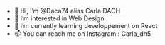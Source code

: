- 👋 Hi, I’m @Daca74 alias Carla DACH 
- 👀 I’m interested in Web Design
- 🌱 I’m currently learning developpement on React 
- 📫 You can reach me on Instagram : Carla_dh5
